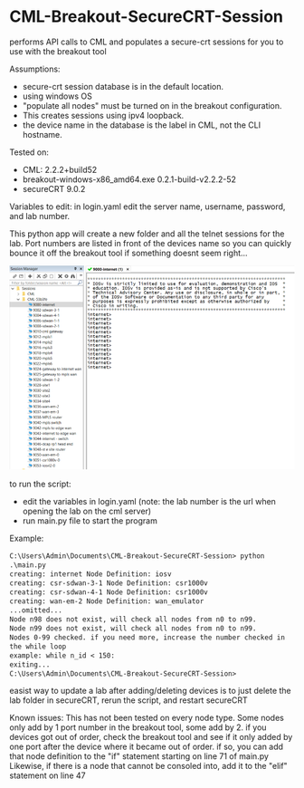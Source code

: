 # CML-Breakout-SecureCRT-Session
performs API calls to CML and populates a secure-crt sessions for you to use with the breakout tool

Assumptions:
- secure-crt session database is in the default location. 
- using windows OS
- "populate all nodes" must be turned on in the breakout configuration. 
- This creates sessions using ipv4 loopback. 
- the device name in the database is the label in CML, not the CLI hostname. 

Tested on: 
- CML: 2.2.2+build52
- breakout-windows-x86_amd64.exe 0.2.1-build-v2.2.2-52
- secureCRT 9.0.2

Variables to edit:
in login.yaml edit the server name, username, password, and lab number. 

This python app will create a new folder and all the telnet sessions for the lab. 
Port numbers are listed in front of the devices name so you can quickly bounce it off the breakout tool if something doesnt seem right...

![alt text](https://github.com/M35a2/CML-Breakout-SecureCRT-Session/blob/main/Capture.PNG?raw=true)

to run the script:
- edit the variables in login.yaml (note: the lab number is the url when opening the lab on the cml server)
- run main.py file to start the program 

Example:
```
C:\Users\Admin\Documents\CML-Breakout-SecureCRT-Session> python .\main.py
creating: internet Node Definition: iosv
creating: csr-sdwan-3-1 Node Definition: csr1000v
creating: csr-sdwan-4-1 Node Definition: csr1000v
creating: wan-em-2 Node Definition: wan_emulator
...omitted...
Node n98 does not exist, will check all nodes from n0 to n99.
Node n99 does not exist, will check all nodes from n0 to n99.
Nodes 0-99 checked. if you need more, increase the number checked in the while loop
example: while n_id < 150:
exiting...
C:\Users\Admin\Documents\CML-Breakout-SecureCRT-Session>
```

easist way to update a lab after adding/deleting devices is to just delete the lab folder in secureCRT, rerun the script, and restart secureCRT

Known issues:
This has not been tested on every node type.
Some nodes only add by 1 port number in the breakout tool, some add by 2.
if you devices got out of order, check the breakout tool and see if it only added by one port after the device where it became out of order. 
if so, you can add that node definition to the "if" statement starting on line 71 of main.py
Likewise, if there is a node that cannot be consoled into, add it to the "elif" statement on line 47

